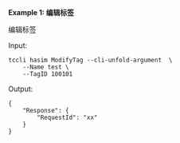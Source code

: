 **Example 1: 编辑标签**

编辑标签

Input: 

```
tccli hasim ModifyTag --cli-unfold-argument  \
    --Name test \
    --TagID 100101
```

Output: 
```
{
    "Response": {
        "RequestId": "xx"
    }
}
```

